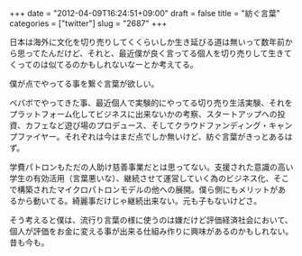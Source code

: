 +++
date = "2012-04-09T16:24:51+09:00"
draft = false
title = "紡ぐ言葉"
categories = ["twitter"]
slug = "2687"
+++

日本は海外に文化を切り売りしてくくらいしか生き延びる道は無いって数年前から思ってたんだけど、それと、最近僕が良く言ってる個人を切り売りして生きてくってのは似てるのかもしれないなーとか考えてる。

僕が点でやってる事を繋ぐ言葉が欲しい。

ペパボでやってきた事、最近個人で実験的にやってる切り売り生活実験、それをプラットフォーム化してビジネスに出来ないかの考察、スタートアップへの投資、カフェなど遊び場のプロデュース、そしてクラウドファンディング・キャンプファイヤー。それぞれは今はまだ点でしか無いけど、紡ぐ言葉がきっとあるはず。

学費パトロンもただの人助け慈善事業だとは思ってない。支援された意識の高い学生の有効活用（言葉悪いな）、継続させて運営していく為のビジネス化、そこで構築されたマイクロパトロンモデルの他への展開。僕ら側にもメリットがあるから動いてる。綺麗事だけじゃ継続出来ない。元も子もないけどさ。

そう考えると僕は、流行り言葉の様に使うのは嫌だけど評価経済社会において、個人が評価をお金に変える事が出来る仕組み作りに興味があるのかもしれない。昔も今も。
